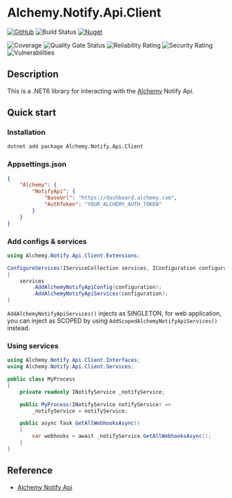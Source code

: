 # Alchemy.Notify.Api.Client

[![GitHub](https://img.shields.io/github/license/ed555009/alchemy-notify-api-client)](LICENSE)
![Build Status](https://dev.azure.com/edwang/github/_apis/build/status/alchemy-notify-api-client?branchName=master)
[![Nuget](https://img.shields.io/nuget/v/Alchemy.Notify.Api.Client)](https://www.nuget.org/packages/Alchemy.Notify.Api.Client)

![Coverage](https://sq.chainss.org/api/project_badges/measure?project=alchemy-notify-api-client&metric=coverage)
![Quality Gate Status](https://sq.chainss.org/api/project_badges/measure?project=alchemy-notify-api-client&metric=alert_status)
![Reliability Rating](https://sq.chainss.org/api/project_badges/measure?project=alchemy-notify-api-client&metric=reliability_rating)
![Security Rating](https://sq.chainss.org/api/project_badges/measure?project=alchemy-notify-api-client&metric=security_rating)
![Vulnerabilities](https://sq.chainss.org/api/project_badges/measure?project=alchemy-notify-api-client&metric=vulnerabilities)

## Description

This is a .NET6 library for interacting with the [Alchemy](https://www.alchemy.com/) Notify Api.

## Quick start

### Installation

```bash
dotnet add package Alchemy.Notify.Api.Client
```

### Appsettings.json

```json
{
	"Alchemy": {
		"NotifyApi": {
			"BaseUrl": "https://dashboard.alchemy.com",
			"AuthToken": "YOUR_ALCHEMY_AUTH_TOKEN"
		}
	}
}
```

### Add configs & services

```csharp
using Alchemy.Notify.Api.Client.Extensions;

ConfigureServices(IServiceCollection services, IConfiguration configuration)
{
	services
		.AddAlchemyNotifyApiConfig(configuration);
		.AddAlchemyNotifyApiServices(configuration);
}
```

`AddAlchemyNotifyApiServices()` injects as SINGLETON, for web application, you can inject as SCOPED by using `AddScopedAlchemyNotifyApiServices()` instead.

### Using services

```csharp
using Alchemy.Notify.Api.Client.Interfaces;
using Alchemy.Notify.Api.Client.Services;

public class MyProcess
{
	private readonly INotifyService _notifyService;

	public MyProcess(INotifyService notifyService) =>
		_notifyService = notifyService;

	public async Task GetAllWebhooksAsync()
	{
		var webhooks = await _notifyService.GetAllWebhooksAsync();
	}
}
```

## Reference

- [Alchemy Notify Api](https://docs.alchemy.com/reference/notify-api-quickstart)
